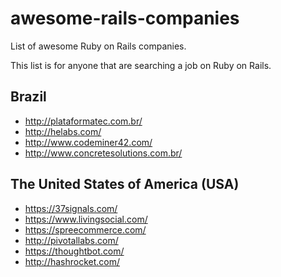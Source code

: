 # awesome-rails-companies

List of awesome Ruby on Rails companies.

This list is for anyone that are searching a job on Ruby on Rails.

## Brazil

* http://plataformatec.com.br/
* http://helabs.com/
* http://www.codeminer42.com/
* http://www.concretesolutions.com.br/

## The United States of America (USA)

* https://37signals.com/
* https://www.livingsocial.com/
* https://spreecommerce.com/
* http://pivotallabs.com/
* https://thoughtbot.com/
* http://hashrocket.com/

